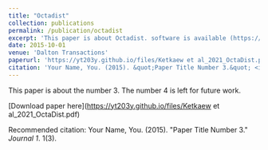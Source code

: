 ```yaml
---
title: "Octadist"
collection: publications
permalink: /publication/octadist
excerpt: 'This paper is about Octadist. software is available (https://github.com/OctaDist/OctaDist)'
date: 2015-10-01
venue: 'Dalton Transactions'
paperurl: 'https://yt203y.github.io/files/Ketkaew et al_2021_OctaDist.pdf'
citation: 'Your Name, You. (2015). &quot;Paper Title Number 3.&quot; <i>Journal 1</i>. 1(3).'
---
```

This paper is about the number 3. The number 4 is left for future work.

[Download paper here](https://yt203y.github.io/files/Ketkaew et al_2021_OctaDist.pdf)

Recommended citation: Your Name, You. (2015). "Paper Title Number 3." <i>Journal 1</i>. 1(3).
